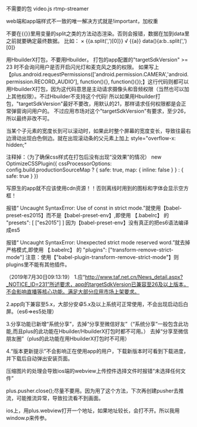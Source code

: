 不需要的包
video.js
rtmp-streamer

web端和app端样式不一致的唯一解决方式就是!important，加权重

不要在{{}}里用变量的split之类的方法动态渲染。否则会报错，数据在加到data里之前就要确定最终数据。
比如：
×   {{a.split(',')[0]}}
√   {{a}}     data(){a:b..split(',')[0]}

用HbuilderX打包，不要用Hbuilder。
打包的app配置的"targetSdkVersion" >= 23 时不会询问用户是否开启闪光灯和麦克风之类的权限。
如果写上【plus.android.requestPermissions(['android.permission.CAMERA','android.permission.RECORD_AUDIO'], function(){}, function(){});】这行代码则都可以用HbuilderX打包，因为这代码意思是主动请求摄像头和音频权限（当然也可以加上其他权限）。不过Hbuilder不支持这个代码!
所以如果用Hbuilder打包，"targetSdkVersion"最好不要改，用默认的21，那样请求任何权限都是会正常弹窗询问用户的。
不过应用市场对这个"targetSdkVersion"有要求，至少26，所以最终非改不可。

当某个子元素的宽度长到可以滚动时，如果此时整个屏幕的宽度变长，导致往最右边滑动出现白色侧边。就在出现滚动条的父元素上加上  style="overflow-x: hidden;" 

注释掉：（为了确保css样式在打包后没有出现“没效果”的情况）
new OptimizeCSSPlugin({
  cssProcessorOptions: config.build.productionSourceMap
	? { safe: true, map: { inline: false } }
	: { safe: true }
})

写原生的app就不应该使用cdn资源！！否则离线时用到的图标和字体会显示空方框！

报错“ Uncaught SyntaxError: Use of const in strict mode.”就使用【babel-preset-es2015】而不是【babel-preset-env】,即使用
【.babelrc】 的 "presets": [ ["es2015"] ]
因为【babel-preset-env】没有真正的把es6语法编译成es5

报错“ Uncaught SyntaxError: Unexpected strict mode reserved word.”就去掉严格模式,即使用
【.babelrc】 的 "plugins": ["transform-remove-strict-mode"]
注意：使用【"babel-plugin-transform-remove-strict-mode"】则plugins里不能有其他插件。


（2019年7月30日09:13:19）
1.应“http://www.taf.net.cn/News_detail.aspx?_NOTICE_ID=231”所述要求，app的targetSdkVersion已兼容至26及以上版本，不会影响直播等核心功能。满足大部分应用市场上架要求。

2.app向下兼容至5.x，大部分安卓5.x及以上系统可正常使用，不会出现启动后白屏。（es6=>es5处理）

3.分享功能已新增“系统分享”，去掉“分享至微信好友”（“系统分享”一般包含此功能,而且plus的此功能在Hbuilder/HbuilderX打包时都不可用。）
去掉“分享至微信朋友圈”（plus的此功能在用HbuilderX打包时不可用）

4.“版本更新提示”不会影响正在使用app的用户，下载新版本时可看到下载进度，并下载后自动弹出安装页面。


压缩图片的处理会导致ios端的webview上传控件选择文件时报错“未选择任何文件”

plus.pusher.close();尽量不要用。因为用了这个方法，下次再创建pusher去推流，可能推流异常，导致拉流看不到画面。

ios上，用plus.webview打开一个地址，如果地址较长，会打不开。所以我用window.p来传参。
